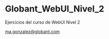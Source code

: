 Globant_WebUI_Nivel_2
=====================

Ejercicios del curso de WebUI Nivel 2

ma.gonzalez@globant.com
